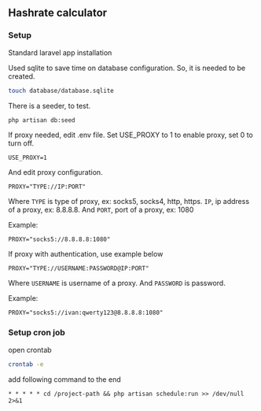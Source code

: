 ## Hashrate calculator

### Setup

Standard laravel app installation

Used sqlite to save time on database configuration. So, it is needed to be created.
``` bash
touch database/database.sqlite 
```

There is a seeder, to test.
``` bash
php artisan db:seed 
```

If proxy needed, edit .env file.
Set USE_PROXY to 1 to enable proxy, set 0 to turn off.
``` dotenv
USE_PROXY=1
```

And edit proxy configuration.
``` dotenv
PROXY="TYPE://IP:PORT"
```
Where `TYPE` is type of proxy, ex: socks5, socks4, http, https. 
`IP`, ip address of a proxy, ex: 8.8.8.8. 
And `PORT`, port of a proxy, ex: 1080

Example:
``` dotenv
PROXY="socks5://8.8.8.8:1080"
```


If proxy with authentication, use example below
``` dotenv
PROXY="TYPE://USERNAME:PASSWORD@IP:PORT"
```
Where `USERNAME` is username of a proxy. And `PASSWORD` is password.

Example:
``` dotenv
PROXY="socks5://ivan:qwerty123@8.8.8.8:1080"
```

### Setup cron job

open crontab
``` bash
crontab -e 
```
add following command to the end
``` cron
* * * * * cd /project-path && php artisan schedule:run >> /dev/null 2>&1
```
